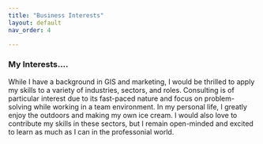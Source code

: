 ```yaml
---
title: "Business Interests"
layout: default
nav_order: 4

---
```


### My Interests....
While I have a background in GIS and marketing, I would be thrilled to apply my skills to a variety of industries, sectors, and roles. Consulting is of particular interest due to its fast-paced nature and focus on problem-solving while working in a team environment. In my personal life, I greatly enjoy the outdoors and making my own ice cream. I would also love to contribute my skills in these sectors, but I remain open-minded and excited to learn as much as I can in the professonial world. 

